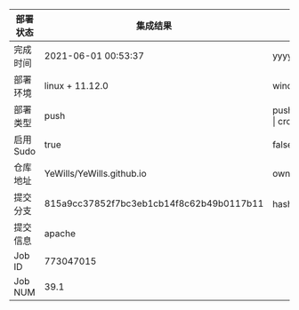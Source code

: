 部署状态 | 集成结果 | 参考值
---|---|---
完成时间 | 2021-06-01 00:53:37 | yyyy-mm-dd hh:mm:ss
部署环境 | linux + 11.12.0 | window \| linux + stable
部署类型 | push | push \| pull_request \| api \| cron
启用Sudo | true | false \| true
仓库地址 | YeWills/YeWills.github.io | owner_name/repo_name
提交分支 | 815a9cc37852f7bc3eb1cb14f8c62b49b0117b11 | hash 16位
提交信息 | apache |
Job ID   | 773047015 |
Job NUM  | 39.1 |
